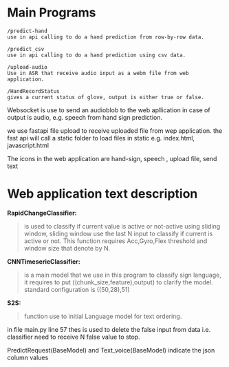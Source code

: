 # Main Programs

```
/predict-hand
use in api calling to do a hand prediction from row-by-row data.
```


```
/predict_csv
use in api calling to do a hand prediction using csv data.
```


```
/upload-audio
Use in ASR that receive audio input as a webm file from web application.
```
```
/HandRecordStatus
gives a current status of glove, output is either true or false.
```


Websocket is use to send an audioblob to the web apllication in case of output is audio, e.g. speech from hand sign prediction.

we use fastapi file upload to receive uploaded file from wep application. the fast api will call a static folder to load files in static e.g. index.html, javascript.html

The icons in the web application are hand-sign, speech , upload file, send text



# Web application text description

**RapidChangeClassifier:** 
> is used to classify if current value is active or not-active using sliding window, sliding window use the last N input to classify if current is active or not.
This function requires Acc,Gyro,Flex threshold and window size that denote by N.

**CNNTimeserieClassifier:**
> is a main model that we use in this program to classify sign language, it requires  to put ((chunk_size,feature),output) to clarify the model.
standard configuration is ((50,28),51)

**S2S:**
> function use to initial Language model for text ordering.

in file main.py line 57 thes is used to delete the false input from data i.e. classifier need to receive N false value to stop.

PredictRequest(BaseModel) and Text_voice(BaseModel) indicate the json column values



